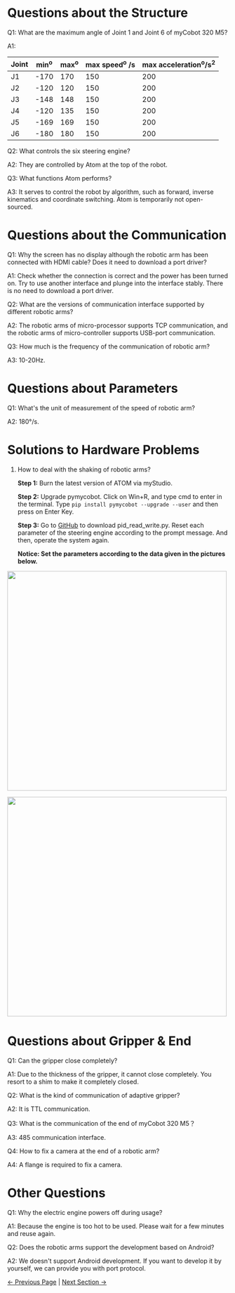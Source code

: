 # Questions about the Structure

Q1:  What are the maximum angle of Joint 1 and Joint 6 of myCobot 320 M5?

A1:

| Joint | min<sup>o</sup>  | max<sup>o</sup>  | max speed<sup>o</sup> /s| max acceleration<sup>o</sup>/s<sup>2</sup>|
| ----- | ---- | ---- | ------------ | ------------ |
| J1    | -170 | 170  | 150          | 200          |
| J2    | -120 | 120  | 150          | 200          |
| J3    | -148 | 148  | 150          | 200          |
| J4    | -120 | 135  | 150          | 200          |
| J5    | -169 | 169  | 150          | 200          |
| J6    | -180 | 180  | 150          | 200          |



Q2: What controls the six steering engine?

A2: They are controlled by Atom at the top of the robot.



Q3: What functions Atom performs?

A3: It serves to control the robot by algorithm, such as forward, inverse kinematics and coordinate switching. Atom is temporarily not open-sourced.

# Questions about the Communication

Q1: Why the screen has no display although the robotic arm has been connected with HDMI cable? Does it need to download a port driver?

A1: Check whether the connection is correct and the power has been turned on. Try to use another interface and plunge into the interface stably. There is no need to download a port driver.

Q2: What are the versions of communication interface supported by different robotic arms?

A2: The robotic arms of micro-processor supports TCP communication, and the robotic arms of micro-controller supports USB-port communication.

Q3: How much is the frequency of the communication of robotic arm?

A3: 10-20Hz.



# Questions about Parameters

Q1: What's the unit of measurement of the speed of robotic arm?

A2: 180°/s.



# Solutions to Hardware Problems

1. How to deal with the shaking of robotic arms?

   **Step 1:** Burn the latest version of ATOM via myStudio.

   **Step 2:** Upgrade pymycobot. Click on Win+R, and type cmd to enter in the terminal. Type `pip install pymycobot --upgrade --user` and then press on Enter Key.

   **Step 3:** Go to [GitHub](https://github.com/elephantrobotics/pymycobot/tree/main/demo) to download pid_read_write.py. Reset each parameter of the steering engine according to the prompt message. And then, operate the system again.

   **Notice:  Set the parameters according to the data given in the pictures below.**



<img src =../resources/3-UserNotes/14-IssueFAQ/参数.png
width ="500"  align = "center">





<img src =../resources/3-UserNotes/14-IssueFAQ/mycobot_pro320.png
width ="500"  align = "center">

# Questions about Gripper & End

Q1: Can the gripper close completely?

A1: Due to the thickness of the gripper, it cannot close completely. You resort to a shim to make it completely closed.

Q2: What is the kind of communication of adaptive gripper?

A2: It is TTL communication.

Q3: What is the communication of the end of myCobot 320 M5？

A3: 485 communication interface.

Q4: How to fix a camera at the end of a robotic arm?

A4: A flange is required to fix a camera.

# Other Questions

Q1: Why the electric engine powers off during usage?

A1: Because the engine is too hot to be used. Please wait for a few minutes and reuse again.

Q2: Does the robotic arms support the development based on Android?

A2: We doesn't support Android development. If you want to develop it by yourself, we can provide you with port protocol.



[← Previous Page](./2_software.md) | [Next Section →](../../4-FirstInstallAndUse/4.2_320_M5_firstUse.md)